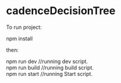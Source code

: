 # cadenceDecisionTree

To run project:

npm install

then:

npm run dev           //running dev script.<br/> 
npm run build       //running build script.<br/> 
npm run start       //running Start script.<br/> 



